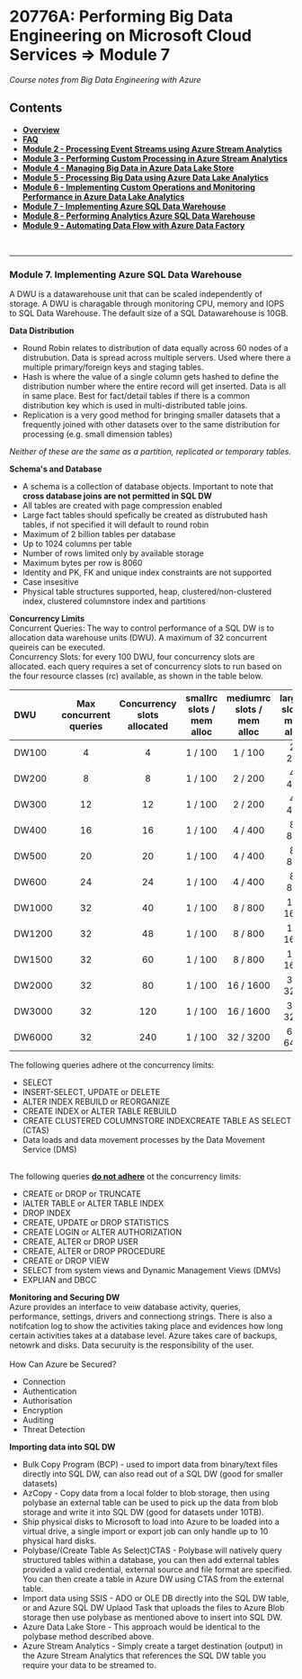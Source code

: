 <h1>20776A: Performing Big Data Engineering on Microsoft Cloud Services &rArr; Module 7</h1>
<i>Course notes from Big Data Engineering with Azure</i>

<h2>Contents</h2>

<ul>
<li><b><a href="https://github.com/njmarkham/azurebicoursenotes/">Overview</a></b></li>
<li><b><a href="https://github.com/njmarkham/azurebicoursenotes/blob/master/faq.md">FAQ</a></b></li>
<li><b><a href="https://github.com/njmarkham/azurebicoursenotes/blob/master/mod2.md">Module 2 - Processing Event Streams using Azure Stream Analytics</a></b></li>
<li><b><a href="https://github.com/njmarkham/azurebicoursenotes/blob/master/mod3.md">Module 3 - Performing Custom Processing in Azure Stream Analytics</a></b></li>
<li><b><a href="https://github.com/njmarkham/azurebicoursenotes/blob/master/mod4.md">Module 4 - Managing Big Data in Azure Data Lake Store</a></b></li>
<li><b><a href="https://github.com/njmarkham/azurebicoursenotes/blob/master/mod5.md">Module 5 - Processing Big Data using Azure Data Lake Analytics</a></b></li>
<li><b><a href="https://github.com/njmarkham/azurebicoursenotes/blob/master/mod6.md">Module 6 - Implementing Custom Operations and Monitoring Performance in Azure Data Lake Analytics</a></b></li>
<li><b><a href="https://github.com/njmarkham/azurebicoursenotes/blob/master/mod7.md">Module 7 - Implementing Azure SQL Data Warehouse</a></b></li>
<li><b><a href="https://github.com/njmarkham/azurebicoursenotes/blob/master/mod8.md">Module 8 - Performing Analytics Azure SQL Data Warehouse</a></b></li>
<li><b><a href="https://github.com/njmarkham/azurebicoursenotes/blob/master/mod9.md">Module 9 - Automating Data Flow with Azure Data Factory</a></b></li>
</ul>

<br/>

<hr/>

<h3><strong>Module 7. Implementing Azure SQL Data Warehouse</strong></h3>

A DWU is a datawarehouse unit that can be scaled independently of storage. A DWU is charagable through monitoring CPU, memory and IOPS to SQL Data Warehouse.
The default size of a SQL Datawarehouse is 10GB.

<p>
<b>Data Distribution</b>
<ul>
<li>Round Robin relates to distribution of data equally across 60 nodes of a distrubution. Data is spread across multiple servers. Used where there a multiple primary/foreign keys and staging tables. </li>
<li>Hash is where the value of a single column gets hashed to define the distribution number where the entire record will get inserted. Data is all in same place. Best for fact/detail tables if there is a common distribution key which is used in multi-distributed table joins.</li>
<li>Replication is a very good method for bringing smaller datasets that a frequently joined with other datasets over to the same distribution for processing (e.g. small dimension tables)</li>
</ul>
<i>Neither of these are the same as a partition, replicated or temporary tables.</i>
</p>

<p>
<b>Schema's and Database</b>
<ul>
<li>A schema is a collection of database objects. Important to note that <b>cross database joins are not permitted in SQL DW</b></li>
<li>All tables are created with page compression enabled</li>
<li>Large fact tables should spefically be created as distrubuted hash tables, if not specified it will default to round robin</li>
<li>Maximum of 2 billion tables per database</li>
<li>Up to 1024 columns per table</li>
<li>Number of rows limited only by available storage</li>
<li>Maximum bytes per row is 8060</li>
<li>Identity and PK, FK and unique index constraints are not supported</li>
<li>Case insesitive</li>
<li>Physical table structures supported, heap, clustered/non-clustered index, clustered columnstore index and partitions</li>
</ul>
</p>

<p>
<b>Concurrency Limits</b><br>
Concurrent Queries: The way to control performance of a SQL DW is to allocation data warehouse units (DWU). A maximum of 32 concurrent queireis can be executed.<br/>
Concurrency Slots: for every 100 DWU, four concurrency slots are allocated. each query requires a set of concurrency slots to run based on the four resource classes (rc) available, as shown in the table below.<br/>
<font size="8">
<table>
<thead>
<tr>
<th style="text-align:left" align="left">DWU</th>
<th style="text-align:center">Max concurrent queries</th>
<th style="text-align:center">Concurrency slots allocated</th>
<th style="text-align:center">smallrc slots / mem alloc</th>
<th style="text-align:center">mediumrc slots / mem alloc</th>
<th style="text-align:center">largerc slots / mem alloc</th>
<th style="text-align:center">xlargerc slots / mem alloc</th>
<th style="text-align:center">Compute Nodes</th>
<th style="text-align:center">Distributions per Node</th>
</tr>
</thead>
<tbody>
<tr>
<td style="text-align:left" align="left">DW100</td>
<td style="text-align:center" align="center">4</td>
<td style="text-align:center" align="center">4</td>
<td style="text-align:center" align="center">1 / 100</td>
<td style="text-align:center" align="center">1 / 100</td>
<td style="text-align:center" align="center">2 / 200</td>
<td style="text-align:center" align="center">4 / 400</td>
<td style="text-align:center" align="center">1</td>
<td style="text-align:center" align="center">60</td>
</tr>
<tr>
<td style="text-align:left" align="left">DW200</td>
<td style="text-align:center" align="center">8</td>
<td style="text-align:center" align="center">8</td>
<td style="text-align:center" align="center">1 / 100</td>
<td style="text-align:center" align="center">2 / 200</td>
<td style="text-align:center" align="center">4 / 400</td>
<td style="text-align:center" align="center">8 / 800</td>
<td style="text-align:center" align="center">2</td>
<td style="text-align:center" align="center">30</td>
</tr>
<tr>
<td style="text-align:left" align="left">DW300</td>
<td style="text-align:center" align="center">12</td>
<td style="text-align:center" align="center">12</td>
<td style="text-align:center" align="center">1 / 100</td>
<td style="text-align:center" align="center">2 / 200</td>
<td style="text-align:center" align="center">4 / 400</td>
<td style="text-align:center" align="center">8 / 800</td>
<td style="text-align:center" align="center">3</td>
<td style="text-align:center" align="center">20</td>
</tr>
<tr>
<td style="text-align:left" align="left">DW400</td>
<td style="text-align:center" align="center">16</td>
<td style="text-align:center" align="center">16</td>
<td style="text-align:center" align="center">1 / 100</td>
<td style="text-align:center" align="center">4 / 400</td>
<td style="text-align:center" align="center">8 / 800</td>
<td style="text-align:center" align="center">16 / 1600</td>
<td style="text-align:center" align="center">4</td>
<td style="text-align:center" align="center">15</td>
</tr>
<tr>
<td style="text-align:left" align="left">DW500</td>
<td style="text-align:center" align="center">20</td>
<td style="text-align:center" align="center">20</td>
<td style="text-align:center" align="center">1 / 100</td>
<td style="text-align:center" align="center">4 / 400</td>
<td style="text-align:center" align="center">8 / 800</td>
<td style="text-align:center" align="center">16 / 1600</td>
<td style="text-align:center" align="center">5</td>
<td style="text-align:center" align="center">12</td>

</tr>
<tr>
<td style="text-align:left" align="left">DW600</td>
<td style="text-align:center" align="center">24</td>
<td style="text-align:center" align="center">24</td>
<td style="text-align:center" align="center">1 / 100</td>
<td style="text-align:center" align="center">4 / 400</td>
<td style="text-align:center" align="center">8 / 800</td>
<td style="text-align:center" align="center">16 / 1600</td>
<td style="text-align:center" align="center">6</td>
<td style="text-align:center" align="center">10</td>
</tr>
<tr>
<td style="text-align:left" align="left">DW1000</td>
<td style="text-align:center" align="center">32</td>
<td style="text-align:center" align="center">40</td>
<td style="text-align:center" align="center">1 / 100</td>
<td style="text-align:center" align="center">8 / 800</td>
<td style="text-align:center" align="center">16 / 1600</td>
<td style="text-align:center" align="center">32 / 3200</td>
<td style="text-align:center" align="center">10</td>
<td style="text-align:center" align="center">6</td>
</tr>
<tr>
<td style="text-align:left" align="left">DW1200</td>
<td style="text-align:center" align="center">32</td>
<td style="text-align:center" align="center">48</td>
<td style="text-align:center" align="center">1 / 100</td>
<td style="text-align:center" align="center">8 / 800</td>
<td style="text-align:center" align="center">16 / 1600</td>
<td style="text-align:center" align="center">32 / 3200</td>
<td style="text-align:center" align="center">12</td>
<td style="text-align:center" align="center">5</td>
</tr>
<tr>
<td style="text-align:left" align="left">DW1500</td>
<td style="text-align:center" align="center">32</td>
<td style="text-align:center" align="center">60</td>
<td style="text-align:center" align="center">1 / 100</td>
<td style="text-align:center" align="center">8 / 800</td>
<td style="text-align:center" align="center">16 / 1600</td>
<td style="text-align:center" align="center">32 / 3200</td>
<td style="text-align:center" align="center">15</td>
<td style="text-align:center" align="center">4</td>
</tr>
<tr>
<td style="text-align:left" align="left">DW2000</td>
<td style="text-align:center" align="center">32</td>
<td style="text-align:center" align="center">80</td>
<td style="text-align:center" align="center">1 / 100</td>
<td style="text-align:center" align="center">16 / 1600</td>
<td style="text-align:center" align="center">32 / 3200</td>
<td style="text-align:center" align="center">64 / 6400</td>
<td style="text-align:center" align="center">20</td>
<td style="text-align:center" align="center">3</td>
</tr>
<tr>
<td style="text-align:left" align="left">DW3000</td>
<td style="text-align:center" align="center">32</td>
<td style="text-align:center" align="center">120</td>
<td style="text-align:center" align="center">1 / 100</td>
<td style="text-align:center" align="center">16 / 1600</td>
<td style="text-align:center" align="center">32 / 3200</td>
<td style="text-align:center" align="center">64 / 6400</td>
<td style="text-align:center" align="center">30</td>
<td style="text-align:center" align="center">2</td>
</tr>
<tr>
<td style="text-align:left" align="left">DW6000</td>
<td style="text-align:center" align="center">32</td>
<td style="text-align:center" align="center">240</td>
<td style="text-align:center" align="center">1 / 100</td>
<td style="text-align:center" align="center">32 / 3200</td>
<td style="text-align:center" align="center">64 / 6400</td>
<td style="text-align:center" align="center">128 / 12800</td>
<td style="text-align:center" align="center">60</td>
<td style="text-align:center" align="center">1</td>
</tr>
</tbody>
</table>
</font>
</p>

<p>
The following queries adhere ot the concurrency limits:
<ul>
<li>SELECT</li>
<li>INSERT-SELECT, UPDATE or DELETE</li>
<li>ALTER INDEX REBUILD or REORGANIZE</li>
<li>CREATE INDEX or ALTER TABLE REBUILD</li>
<li>CREATE CLUSTERED COLUMNSTORE INDEXCREATE TABLE AS SELECT (CTAS)</li>
<li>Data loads and data movement processes by the Data Movement Service (DMS)</li>
</ul>
<br/>
The following queries <b><u>do not adhere</u></b> ot the concurrency limits:
<ul>
<li>CREATE or DROP or TRUNCATE</li>
<li>IALTER TABLE or ALTER TABLE INDEX</li>
<li>DROP INDEX</li>
<li>CREATE, UPDATE or DROP STATISTICS</li>
<li>CREATE LOGIN or ALTER AUTHORIZATION</li>
<li>CREATE, ALTER or DROP USER</li>
<li>CREATE, ALTER or DROP PROCEDURE</li>
<li>CREATE or DROP VIEW</li>
<li>SELECT from system views and Dynamic Management Views (DMVs)</li>
<li>EXPLIAN and DBCC</li>
</ul>
<p>
<b>Monitoring and Securing DW</b><br/>
Azure provides an interface to veiw database activity, queries, performance, settings, drivers and connectiong strings. There is also a notifcation log to show the activities taking place and evidences how long certain activities takes at a database level. Azure takes care of backups, netowrk and disks. Data securuity is the responsibility of the user.
<br/><br/>How Can Azure be Secured?
<ul>
<li>Connection</b></li>
<li>Authentication</li>
<li>Authorisation</li>
<li>Encryption</li>
<li>Auditing</li>
<li>Threat Detection</li>
</ul>
</p>

<p>
<b>Importing data into SQL DW</b><br/>
<ul>
<li>Bulk Copy Program (BCP) - used to import data from binary/text files directly into SQL DW, can also read out of a SQL DW (good for smaller datasets)</b></li>
<li>AzCopy - Copy data from a local folder to blob storage, then using polybase an external table can be used to pick up the data from blob storage and write it into SQL DW (good for datasets under 10TB).</li>
<li>Ship physical disks to Microsoft to load into Azure to be loaded into a virtual drive, a single import or export job can only handle up to 10 physical hard disks.</li>
<li>Polybase/(Create Table As Select)CTAS - Polybase will natively query structured tables within a database, you can then add external tables provided a valid credential, external source and file format are specified. You can then create a table in Azure DW using CTAS from the external table.</li>
<li>Import data using SSIS - ADO or OLE DB directly into the SQL DW table, or and Azure SQL DW Uplaod Task that uploads the files to Azure Blob storage then use polybase as mentioned above to insert into SQL DW.</li>
<li>Azure Data Lake Store - This approach would be identical to the polybase method described above.</li>
<li>Azure Stream Analytics - Simply create a target destination (output) in the Azure Stream Analytics that references the SQL DW table you require your data to be streamed to.</li>
</ul>
</p>